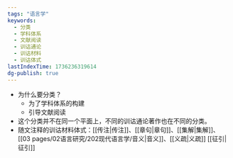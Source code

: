 ```yaml
---
tags: "语言学"
keywords:
  - 分类
  - 学科体系
  - 文献阅读
  - 训诂通论
  - 训诂材料
  - 训诂体式
lastIndexTime: 1736236319614
dg-publish: true
---
```

- 为什么要分类？
	- 为了学科体系的构建
	- 引导文献阅读
- 这个分类并不在同一个平面上，不同的训诂通论著作也在不同的分类。
- 随文注释的训诂材料体式：[[传注\|传注]]、[[章句\|章句]]、[[集解\|集解]]、[[03 pages/02语言研究/202现代语言学/音义\|音义]]、[[义疏\|义疏]] [[征引\|征引]]